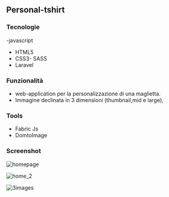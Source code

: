 ## Personal-tshirt

### Tecnologie

-javascript
- HTML5
- CSS3- SASS
- Laravel

### Funzionalità
- web-application per la personalizzazione di una maglietta.
- Immagine declinata in 3 dimensioni (thumbnail,mid e large),


### Tools
- Fabric Js
- DomtoImage


### Screenshot

![homepage](https://user-images.githubusercontent.com/71647697/115159350-0174ca80-a093-11eb-9fee-480b78bf2ccb.png)

![home_2](https://user-images.githubusercontent.com/71647697/115159349-00439d80-a093-11eb-9aa8-742ef183edbe.png)

![3images](https://user-images.githubusercontent.com/71647697/115159351-020d6100-a093-11eb-9905-d34bf2f36cb2.png)
